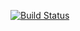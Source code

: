 [![Build Status](https://travis-ci.org/codepouch/oauth.svg?branch=master)](https://travis-ci.org/codepouch/oauth)
